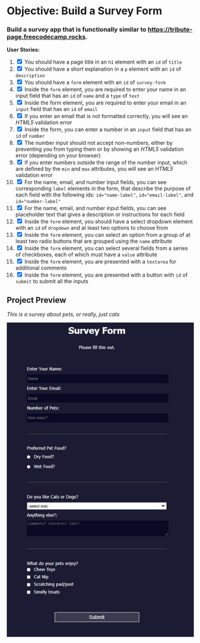 # Objective: Build a Survey Form

### Build a survey app that is functionally similar to https://tribute-page.freecodecamp.rocks.

<strong>User Stories:</strong>

1. <input type="checkbox" checked/> You should have a page title in an `h1` element with an `id` of `title`
2. <input type="checkbox" checked/> You should have a short explanation in a `p` element with an `id` of `description`
3. <input type="checkbox" checked/> You should have a `form` element with an `id` of `survey-form`
4. <input type="checkbox" checked/> Inside the `form` element, you are required to enter your name in an input field that has an `id` of `name` and a `type` of `text`
5. <input type="checkbox" checked/> Inside the form element, you are required to enter your email in an `input` field that has an `id` of `email`
6. <input type="checkbox" checked/> If you enter an email that is not formatted correctly, you will see an _HTML5_ validation error
7. <input type="checkbox" checked/> Inside the form, you can enter a number in an `input` field that has an `id` of `number`
8. <input type="checkbox" checked/> The number input should not accept non-numbers, either by preventing you from typing them or by showing an _HTML5_ validation error (depending on your browser)
9. <input type="checkbox" checked/> If you enter numbers outside the range of the number input, which are defined by the `min` and `max` attributes, you will see an _HTML5_ validation error
10. <input type="checkbox" checked/> For the name, email, and number input fields, you can see corresponding `label` elements in the form, that describe the purpose of each field with the following ids: `id="name-label"`, `id="email-label"`, and `id="number-label"`
11. <input type="checkbox" checked/> For the name, email, and number input fields, you can see placeholder text that gives a description or instructions for each field
12. <input type="checkbox" checked/> Inside the `form` element, you should have a select dropdown element with an `id` of `dropdown` and at least two options to choose from
13. <input type="checkbox" checked/> Inside the `form` element, you can select an option from a group of at least two radio buttons that are grouped using the `name` attribute
14. <input type="checkbox" checked/> Inside the `form` element, you can select several fields from a series of checkboxes, each of which must have a `value` attribute
15. <input type="checkbox" checked/> Inside the `form` element, you are presented with a `textarea` for additional comments
16. <input type="checkbox" checked/> Inside the `form` element, you are presented with a button with `id` of `submit` to submit all the inputs

<!-- _Note: Be sure to add <link rel="stylesheet" href="styles.css"> in your HTML to link your stylesheet and apply your CSS_ -->

## Project Preview

_This is a survey about pets, or really, just cats_

<img src="img/Preview.JPG">
